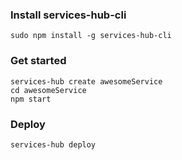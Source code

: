 ### Install services-hub-cli

`sudo npm install -g services-hub-cli`


### Get started

```
services-hub create awesomeService
cd awesomeService
npm start
```


### Deploy

`services-hub deploy`

